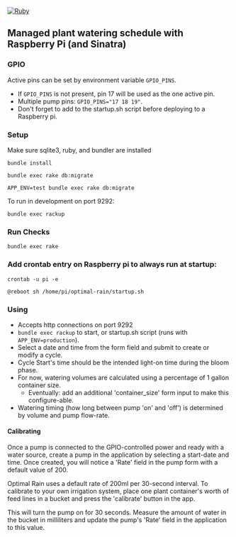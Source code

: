 [![Ruby](https://github.com/tubsandcans/optimal-rain/actions/workflows/ruby.yml/badge.svg?branch=main)](https://github.com/tubsandcans/optimal-rain/actions/workflows/ruby.yml)

## Managed plant watering schedule with Raspberry Pi (and Sinatra)

### GPIO

Active pins can be set by environment variable `GPIO_PINS`.

- If `GPIO_PINS` is not present, pin 17 will be used as the one active pin.
- Multiple pump pins: `GPIO_PINS="17 18 19"`.
- Don't forget to add to the startup.sh script before deploying to a Raspberry pi.

### Setup

Make sure sqlite3, ruby, and bundler are installed

`bundle install`

`bundle exec rake db:migrate`

`APP_ENV=test bundle exec rake db:migrate`

To run in development on port 9292:

`bundle exec rackup`

### Run Checks

`bundle exec rake`

### Add crontab entry on Raspberry pi to always run at startup:

`crontab -u pi -e`

`@reboot sh /home/pi/optimal-rain/startup.sh`

### Using

- Accepts http connections on port 9292
- `bundle exec rackup` to start, or startup.sh script (runs with `APP_ENV=production`).
- Select a date and time from the form field and submit to create or modify a cycle.
- Cycle Start's time should be the intended light-on time during the bloom phase.
- For now, watering volumes are calculated using a percentage of 1 gallon container size.
  - Eventually: add an additional 'container_size' form input to make this configure-able.
- Watering timing (how long between pump 'on' and 'off') is determined by volume and pump flow-rate.

#### Calibrating

Once a pump is connected to the GPIO-controlled power and ready with a water source, 
create a pump in the application by selecting a start-date and time. Once created, you
will notice a 'Rate' field in the pump form with a default value of 200.

Optimal Rain uses a default rate of 200ml per 30-second interval. To calibrate to your 
own irrigation system, place one plant container's worth of feed lines in a bucket and
press the 'calibrate' button in the app.

This will turn the pump on for 30 seconds. Measure the amount of water in the bucket in 
milliliters and update the pump's 'Rate' field in the application to this value.
